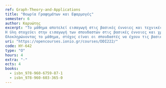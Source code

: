 ```yaml
---
ref: Graph-Theory-and-Applications
title: "Θεωρία Γραφημάτων και Εφαρμογές"
semester: 6
author: Καρυώτης
excerpt: "Το μάθημα αποτελεί εισαγωγή στις βασικές έννοιες και τεχνικές της θεωρίας των γραφημάτων. Δίνεται έμφαση στην περιγραφή και χρήση των εννοιών με μαθηματικά ακριβή τρόπο. Εξετάζεται η εφαρμογή της θεωρίας (i) στον σχεδιασμό αλγορίθμων για προβλήματα γραφημάτων, και (ii) στην επαλήθευση της ορθότητας αυτών των αλγορίθμων. Καλύπτει Συνεκτικότητα, ισχυρή συνεκτικότητα, δισυνεκτικότητα, επαγωγή και αναδρομή για γραφήματα, βασική θεωρία δέντρων και στοιχειώδεις κύκλους.
Η ύλη στοχεύει στην εισαγωγή των σπουδαστών στις βασικές έννοιες και χρήσιμα αποτελέσματα της θεωρίας γραφημάτων και την εξοικείωσή τους με πληθώρα σχετικών εφαρμογών. Παράλληλα μέσω ασκήσεων και πρακτικών εργασιών θα τους βοηθήσει να ανακαλύψουν βασικά εργαλεία ανάλυσης γραφημάτων και δικτύων τα οποία είναι διαθέσιμα στο Διαδίκτυο.
Ολοκληρώνοντας το μάθημα, στόχος είναι οι σπουδαστές να έχουν τις βασικές γνώσεις θεωρίας γραφημάτων, να αναγνωρίζουν πότε μπορούν να τις χρησιμοποιήσουν σε διάφορες εφαρμογές και να μπορούν να χρησιμοποιήσουν διαθέσιμα εργαλεία, ελέγχοντας τα αποτελέσματα με βάση τα θεωρητικά αναμενόμενα."
uri: "https://opencourses.ionio.gr/courses/DDI222/"
code: HY-642
type: "O"
hours: 4
extra: "-"
ects: 4
books:
  - isbn_978-960-6759-87-1
  - isbn_978-960-603-365-0
---
```

